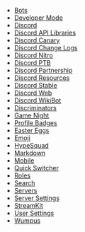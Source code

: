 * [Bots](/bots) <!--bot-->
* [Developer Mode](/developer-mode) <!--dev mode;dev-mode;developer-->
* [Discord](/discord)
* [Discord API Libraries](/libraries) <!--api;libraries;dapi-->
* [Discord Canary](/canary) <!--alpha;dcanary;almightydabbit;dabbit;daddit;canary;rabbit-->
* [Discord Change Logs](/changelog)
* [Discord Nitro](/nitro) <!--zoom;turbo;nitro;fast;premium;gold-->
* [Discord PTB](/ptb) <!--ptb;dptb;public test build;beta-->
* [Discord Partnership](/partners) <!--mallorypls;partner;partnership;partnered;vip-->
* [Discord Resources](/resources) <!--resources;dresources-->
* [Discord Stable](/stable) <!--stable;dstable;download-->
* [Discord Web](/web) <!--web;browser-->
* [Discord WikiBot](/wikibot)<!--wikibot-->
* [Discriminators](/discriminator) <!--discrim;discriminator;discordtag-->
* [Game Night](/gamenight) <!--twitch;stream;vlog;game night-->
* [Profile Badges](/badges) <!--badges;badge-->
* [Easter Eggs](/easter-eggs) <!--easter;eastereggs;konami;easteregg;easter egg;me me big boy-->
* [Emoji](/emoji) <!--emote;emotes;emojis;emoticons;emoticon;smileys-->
* [HypeSquad](/hypesquad) <!--hype;getschwifty;bestbadge;bestserver-->
* [Markdown](/markdown)
* [Mobile](/mobile) <!--testflight;android;ios-->
* [Quick Switcher](/quick-switcher) <!--quickswitcher;fastswitcher;sonic;qs;speedoflight-->
* [Roles](/roles) <!--role-->
* [Search](/search) <!--where is waldo-->
* [Servers](/servers) <!--guilds;server;guild-->
* [Server Settings](/server-settings) <!--ssettings;serversettings-->
* [StreamKit](/streamkit) <!--stream kit-->
* [User Settings](/user-settings) <!--usettings;usersettings;user-->
* [Wumpus](/wumpus) <!---->

